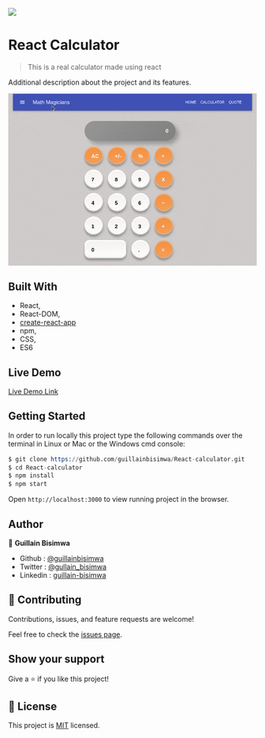 ![](https://img.shields.io/badge/Microverse-blueviolet)

# React Calculator

> This is a real calculator made using react

Additional description about the project and its features.

<img src="./assets/calculator.gif" alt="Screenshot" style="margin: auto; display: block">

## Built With

- React,
- React-DOM,
- [create-react-app](https://github.com/facebook/create-react-app)
- npm,
- CSS,
- ES6

## Live Demo

[Live Demo Link](https://react-calculator-g.herokuapp.com/)

## Getting Started

In order to run locally this project type the following commands over the terminal in Linux or Mac or the Windows cmd console:

```s
$ git clone https://github.com/guillainbisimwa/React-calculator.git
$ cd React-calculator
$ npm install
$ npm start

```

Open `http://localhost:3000` to view running project in the browser.

## Author

👤 **Guillain Bisimwa**

- Github : [@guillainbisimwa](https://github.com/guillainbisimwa)
- Twitter : [@gullain_bisimwa](https://twitter.com/gullain_bisimwa)
- Linkedin : [guillain-bisimwa](https://www.linkedin.com/in/guillain-bisimwa-8a8b7a7b/)

## 🤝 Contributing

Contributions, issues, and feature requests are welcome!

Feel free to check the [issues page](https://github.com/guillainbisimwa/React-calculator/issues).

## Show your support

Give a ⭐️ if you like this project!

## 📝 License

This project is [MIT](lic.url) licensed.
